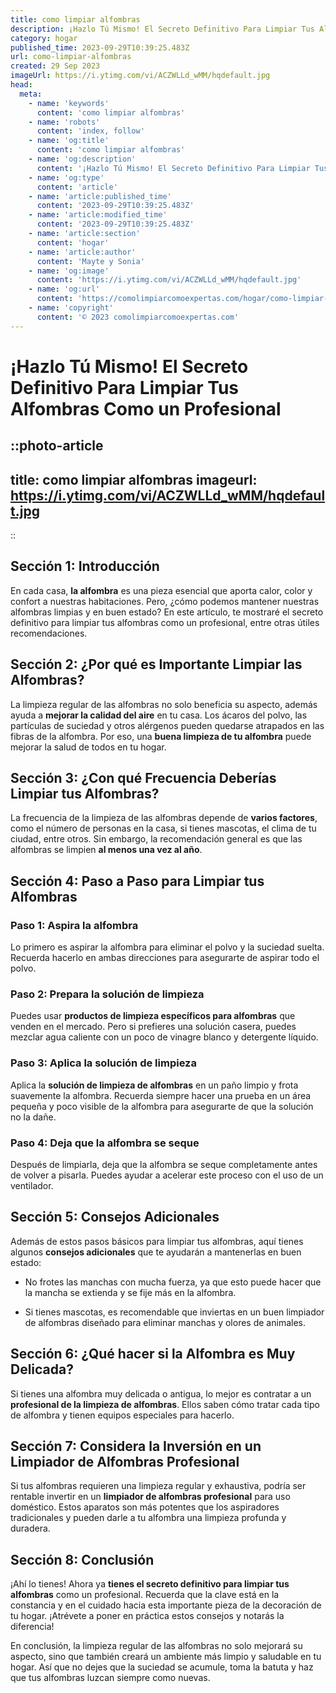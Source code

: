 ```yaml
---
title: como limpiar alfombras
description: ¡Hazlo Tú Mismo! El Secreto Definitivo Para Limpiar Tus Alfombras Como un Profesional
category: hogar
published_time: 2023-09-29T10:39:25.483Z
url: como-limpiar-alfombras
created: 29 Sep 2023
imageUrl: https://i.ytimg.com/vi/ACZWLLd_wMM/hqdefault.jpg
head:
  meta:
    - name: 'keywords'
      content: 'como limpiar alfombras'
    - name: 'robots'
      content: 'index, follow'
    - name: 'og:title'
      content: 'como limpiar alfombras'
    - name: 'og:description'
      content: '¡Hazlo Tú Mismo! El Secreto Definitivo Para Limpiar Tus Alfombras Como un Profesional'
    - name: 'og:type'
      content: 'article'
    - name: 'article:published_time'
      content: '2023-09-29T10:39:25.483Z'
    - name: 'article:modified_time'
      content: '2023-09-29T10:39:25.483Z'
    - name: 'article:section'
      content: 'hogar'
    - name: 'article:author'
      content: 'Mayte y Sonia'
    - name: 'og:image'
      content: 'https://i.ytimg.com/vi/ACZWLLd_wMM/hqdefault.jpg'
    - name: 'og:url'
      content: 'https://comolimpiarcomoexpertas.com/hogar/como-limpiar-alfombras'
    - name: 'copyright'
      content: '© 2023 comolimpiarcomoexpertas.com'
---
```

# **¡Hazlo Tú Mismo! El Secreto Definitivo Para Limpiar Tus Alfombras Como un Profesional**

::photo-article
---
title: como limpiar alfombras
imageurl: https://i.ytimg.com/vi/ACZWLLd_wMM/hqdefault.jpg
---
::
## **Sección 1: Introducción**

En cada casa, **la alfombra** es una pieza esencial que aporta calor, color y confort a nuestras habitaciones. Pero, ¿cómo podemos mantener nuestras alfombras limpias y en buen estado? En este artículo, te mostraré el secreto definitivo para limpiar tus alfombras como un profesional, entre otras útiles recomendaciones.

## **Sección 2: ¿Por qué es Importante Limpiar las Alfombras?**

La limpieza regular de las alfombras no solo beneficia su aspecto, además ayuda a **mejorar la calidad del aire** en tu casa. Los ácaros del polvo, las partículas de suciedad y otros alérgenos pueden quedarse atrapados en las fibras de la alfombra. Por eso, una **buena limpieza de tu alfombra** puede mejorar la salud de todos en tu hogar.

## **Sección 3: ¿Con qué Frecuencia Deberías Limpiar tus Alfombras?**

La frecuencia de la limpieza de las alfombras depende de **varios factores**, como el número de personas en la casa, si tienes mascotas, el clima de tu ciudad, entre otros. Sin embargo, la recomendación general es que las alfombras se limpien **al menos una vez al año**.

## **Sección 4: Paso a Paso para Limpiar tus Alfombras**

### **Paso 1: Aspira la alfombra**

Lo primero es aspirar la alfombra para eliminar el polvo y la suciedad suelta. Recuerda hacerlo en ambas direcciones para asegurarte de aspirar todo el polvo.

### **Paso 2: Prepara la solución de limpieza**

Puedes usar **productos de limpieza específicos para alfombras** que venden en el mercado. Pero si prefieres una solución casera, puedes mezclar agua caliente con un poco de vinagre blanco y detergente líquido. 

### **Paso 3: Aplica la solución de limpieza**

Aplica la **solución de limpieza de alfombras** en un paño limpio y frota suavemente la alfombra. Recuerda siempre hacer una prueba en un área pequeña y poco visible de la alfombra para asegurarte de que la solución no la dañe.

### **Paso 4: Deja que la alfombra se seque**

Después de limpiarla, deja que la alfombra se seque completamente antes de volver a pisarla. Puedes ayudar a acelerar este proceso con el uso de un ventilador.

## **Sección 5: Consejos Adicionales**

Además de estos pasos básicos para limpiar tus alfombras, aquí tienes algunos **consejos adicionales** que te ayudarán a mantenerlas en buen estado:

- No frotes las manchas con mucha fuerza, ya que esto puede hacer que la mancha se extienda y se fije más en la alfombra.

- Si tienes mascotas, es recomendable que inviertas en un buen limpiador de alfombras diseñado para eliminar manchas y olores de animales.

## **Sección 6: ¿Qué hacer si la Alfombra es Muy Delicada?**

Si tienes una alfombra muy delicada o antigua, lo mejor es contratar a un **profesional de la limpieza de alfombras**. Ellos saben cómo tratar cada tipo de alfombra y tienen equipos especiales para hacerlo.

## **Sección 7: Considera la Inversión en un Limpiador de Alfombras Profesional**

Si tus alfombras requieren una limpieza regular y exhaustiva, podría ser rentable invertir en un **limpiador de alfombras profesional** para uso doméstico. Estos aparatos son más potentes que los aspiradores tradicionales y pueden darle a tu alfombra una limpieza profunda y duradera.

## **Sección 8: Conclusión**

¡Ahí lo tienes! Ahora ya **tienes el secreto definitivo para limpiar tus alfombras** como un profesional. Recuerda que la clave está en la constancia y en el cuidado hacia esta importante pieza de la decoración de tu hogar. ¡Atrévete a poner en práctica estos consejos y notarás la diferencia!

En conclusión, la limpieza regular de las alfombras no solo mejorará su aspecto, sino que también creará un ambiente más limpio y saludable en tu hogar. Así que no dejes que la suciedad se acumule, toma la batuta y haz que tus alfombras luzcan siempre como nuevas.